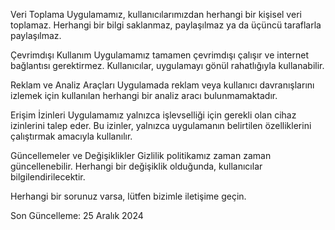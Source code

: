 Veri Toplama
Uygulamamız, kullanıcılarımızdan herhangi bir kişisel veri toplamaz. Herhangi bir bilgi saklanmaz, paylaşılmaz ya da üçüncü taraflarla paylaşılmaz.

Çevrimdışı Kullanım
Uygulamamız tamamen çevrimdışı çalışır ve internet bağlantısı gerektirmez. Kullanıcılar, uygulamayı gönül rahatlığıyla kullanabilir.

Reklam ve Analiz Araçları
Uygulamada reklam veya kullanıcı davranışlarını izlemek için kullanılan herhangi bir analiz aracı bulunmamaktadır.

Erişim İzinleri
Uygulamamız yalnızca işlevselliği için gerekli olan cihaz izinlerini talep eder. Bu izinler, yalnızca uygulamanın belirtilen özelliklerini çalıştırmak amacıyla kullanılır.

Güncellemeler ve Değişiklikler
Gizlilik politikamız zaman zaman güncellenebilir. Herhangi bir değişiklik olduğunda, kullanıcılar bilgilendirilecektir.

Herhangi bir sorunuz varsa, lütfen bizimle iletişime geçin.

Son Güncelleme: 25 Aralık 2024
